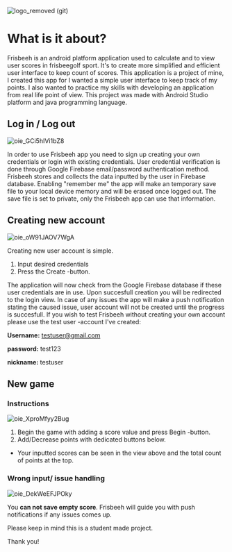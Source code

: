 ![logo_removed (git)](https://user-images.githubusercontent.com/68552044/88162329-dfd8d680-cc19-11ea-9c48-c39950d69a0a.png)

 # What is it about?
 
Frisbeeh is an android platform application used to calculate and to view user scores in frisbeegolf sport. It's to create more simplified and efficient user interface to keep count of scores. This application is a project of mine, I created this app for I wanted a simple user interface to keep track of my points. I also wanted to practice my skills with developing an application from real life point of view. This project was made with Android Studio platform and java programming language.

## Log in / Log out 
![oie_GCi5hIVi1bZ8](https://user-images.githubusercontent.com/68552044/88166487-013cc100-cc20-11ea-9270-01da3743214d.gif)

In order to use Frisbeeh app you need to sign up creating your own credentials or login with existing credentials. User credential verification is done through Google Firebase email/password authentication method. Frisbeeh stores and collects the data inputted by the user in Firebase database. 
Enabling "remember me" the app will make an temporary save file to your local device memory and will be erased once logged out. The save file is set to private, only the Frisbeeh app can use that information. 

## Creating new account

![oie_oW91JAOV7WgA](https://user-images.githubusercontent.com/68552044/88167902-38ac6d00-cc22-11ea-80bd-d361976637dd.gif)

Creating new user account is simple.
1. Input desired credentials
2. Press the Create -button.

The application will now check from the Google Firebase database if these user credentials are in use. Upon succesfull creation you will be redirected to the login view. In case of any issues the app will make a push notification stating the caused issue, user account will not be created until the progress is succesfull.
If you wish to test Frisbeeh without creating your own account please use the test user -account I've created:

**Username:** testuser@gmail.com

**password:** test123

**nickname:** testuser

## New game

### Instructions

![oie_XproMfyy2Bug](https://user-images.githubusercontent.com/68552044/88170111-cf2e5d80-cc25-11ea-9d71-cb4301fddd89.gif)

1. Begin the game with adding a score value and press Begin -button.
2. Add/Decrease points with dedicated buttons below.

- Your inputted scores can be seen in the view above and the total count of points at the top.

### Wrong input/ issue handling

![oie_DekWeEFJPOky](https://user-images.githubusercontent.com/68552044/88170390-47951e80-cc26-11ea-87ba-0b474edd0714.gif)


You **can not save empty score**. Frisbeeh will guide you with push notifications if any issues comes up.



Please keep in mind this is a student made project.

Thank you!
